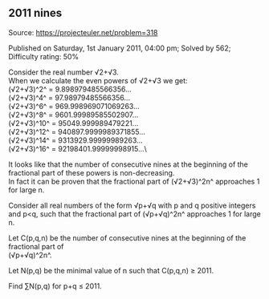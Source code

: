 2011 nines
----------

Source: https://projecteuler.net/problem=318

Published on Saturday, 1st January 2011, 04:00 pm; Solved by 562;
Difficulty rating: 50%

Consider the real number √2+√3.\
 When we calculate the even powers of √2+√3 we get:\
 (√2+√3)^2^ = 9.898979485566356...\
 (√2+√3)^4^ = 97.98979485566356...\
 (√2+√3)^6^ = 969.998969071069263...\
 (√2+√3)^8^ = 9601.99989585502907...\
 (√2+√3)^10^ = 95049.999989479221...\
 (√2+√3)^12^ = 940897.9999989371855...\
 (√2+√3)^14^ = 9313929.99999989263...\
 (√2+√3)^16^ = 92198401.99999998915...\

It looks like that the number of consecutive nines at the beginning of
the fractional part of these powers is non-decreasing.\
 In fact it can be proven that the fractional part of (√2+√3)^2n^
approaches 1 for large n.

Consider all real numbers of the form √p+√q with p and q positive
integers and p\<q, such that the fractional part of (√p+√q)^2n^
approaches 1 for large n.

Let C(p,q,n) be the number of consecutive nines at the beginning of the
fractional part of\
 (√p+√q)^2n^.

Let N(p,q) be the minimal value of n such that C(p,q,n) ≥ 2011.

Find ∑N(p,q) for p+q ≤ 2011.
